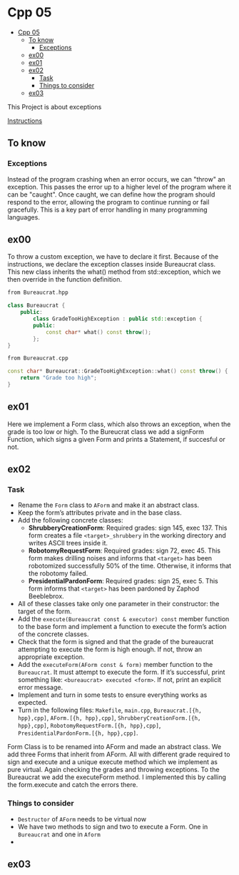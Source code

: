 # Cpp 05

- [Cpp 05](#cpp-05)
  - [To know](#to-know)
    - [Exceptions](#exceptions)
  - [ex00](#ex00)
  - [ex01](#ex01)
  - [ex02](#ex02)
    - [Task](#task)
    - [Things to consider](#things-to-consider)
  - [ex03](#ex03)


This Project is about exceptions

[Instructions](./cpp05.pdf)

## To know

### Exceptions

Instead of the program crashing when an error occurs, we can "throw" an exception. This passes the error up to a higher level of the program where it can be "caught". Once caught, we can define how the program should respond to the error, allowing the program to continue running or fail gracefully. This is a key part of error handling in many programming languages.

## ex00

To throw a custom exception, we have to declare it first.
Because of the instructions, we declare the exception classes inside Bureaucrat class.  
This new class inherits the what() method from std::exception, which we then override in the function definition.

```cpp
from Bureaucrat.hpp

class Bureaucrat {
    public:
        class GradeTooHighException : public std::exception {
        public:
            const char* what() const throw();
        };
}
```

```cpp
from Bureaucrat.cpp

const char* Bureaucrat::GradeTooHighException::what() const throw() {
    return "Grade too high";
}
```

## ex01

Here we implement a Form class, which also throws an exception, when the grade is too low or high. To the Bureucrat class we add a signForm Function, which signs a given Form and prints a Statement, if succesful or not.

## ex02

### Task

- Rename the `Form` class to `AForm` and make it an abstract class.
- Keep the form’s attributes private and in the base class.
- Add the following concrete classes:
    - **ShrubberyCreationForm**: Required grades: sign 145, exec 137. This form creates a file `<target>_shrubbery` in the working directory and writes ASCII trees inside it.
    - **RobotomyRequestForm**: Required grades: sign 72, exec 45. This form makes drilling noises and informs that `<target>` has been robotomized successfully 50% of the time. Otherwise, it informs that the robotomy failed.
    - **PresidentialPardonForm**: Required grades: sign 25, exec 5. This form informs that `<target>` has been pardoned by Zaphod Beeblebrox.
- All of these classes take only one parameter in their constructor: the target of the form.
- Add the `execute(Bureaucrat const & executor) const` member function to the base form and implement a function to execute the form’s action of the concrete classes.
- Check that the form is signed and that the grade of the bureaucrat attempting to execute the form is high enough. If not, throw an appropriate exception.
- Add the `executeForm(AForm const & form)` member function to the `Bureaucrat`. It must attempt to execute the form. If it’s successful, print something like: `<bureaucrat> executed <form>`. If not, print an explicit error message.
- Implement and turn in some tests to ensure everything works as expected.
- Turn in the following files: `Makefile`, `main.cpp`, `Bureaucrat.[{h, hpp},cpp]`, `AForm.[{h, hpp},cpp]`, `ShrubberyCreationForm.[{h, hpp},cpp]`, `RobotomyRequestForm.[{h, hpp},cpp]`, `PresidentialPardonForm.[{h, hpp},cpp]`.

Form Class is to be renamed into AForm and made an abstract class. We add three Forms that inherit from AForm. All with different grade required to sign and execute and a unique execute method which we implement as pure virtual. Again checking the grades and throwing exceptions. To the Bureaucrat we add the executeForm method. I implemented this by calling the form.execute and catch the errors there.

### Things to consider

- `Destructor` of `AForm` needs to be virtual now
- We have two methods to sign and two to execute a Form. One in `Bureaucrat` and one in `Aform`
- 
## ex03

